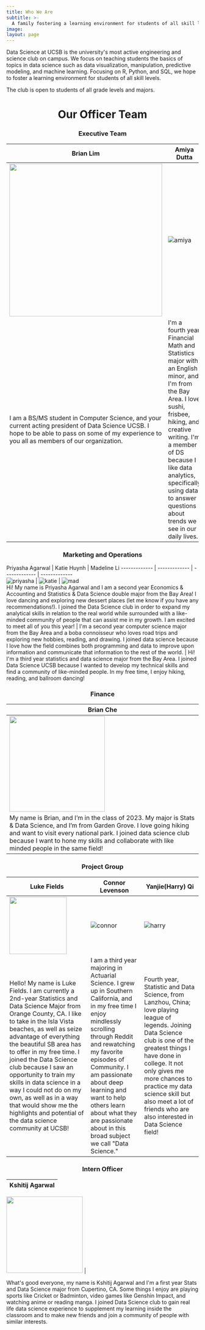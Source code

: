 ```yaml
---
title: Who We Are
subtitle: >-
  A family fostering a learning environment for students of all skill levels
image:
layout: page
---
```





Data Science at UCSB is the university's most active engineering and science club on campus. We focus on teaching students the basics of topics in data science such as data visualization, manipulation, predictive modeling, and machine learning. Focusing on R, Python, and SQL, we hope to foster a learning environment for students of all skill levels.

The club is open to students of all grade levels and majors.

<center><h1> Our Officer Team</h1></center>

<center><h3> Executive Team</h3></center>

Brian Lim | Amiya Dutta | Ishana Narayanan
------------- | -------------  | -------------  
<img src="/images/members/brianlim.png" width="400" height="400"/>| ![amiya](/images/members/amiya.jpeg)   | <img src="/images/members/ishana.jpg" width="300" height="300"/>  
I am a BS/MS student in Computer Science, and your current acting president of Data Science UCSB. I hope to be able to pass on some of my experience to you all as members of our organization.  | I'm a fourth year Financial Math and Statistics major with an English minor, and I'm from the Bay Area. I love sushi, frisbee, hiking, and creative writing. I'm a member of DS because I like data analytics, specifically using data to answer questions about trends we see in our daily lives.    | I'm currently a third-year Computer Science and Statistics & Data Science double major at UCSB, originally from San Jose, CA. I have been involved with Data Science UCSB since my first year, and it has helped me tremendously with growing my technical skills as well as meeting other students/faculty. In my free time, I enjoy dancing, cooking, and grabbing coffee with friends!!    

<center><h3> Marketing and Operations</h3></center>

Priyasha Agarwal  | Katie Huynh  | Madeline Li
------------- | -------------  | -------------  | -------------  
![priyasha](/images/members/priyasha.png)  | ![katie](/images/members/katie.jpg)   | ![mad](/images/members/madeline.jpg)    
Hi! My name is Priyasha Agarwal and I am a second year Economics & Accounting and Statistics & Data Science double major from the Bay Area! I love dancing and exploring new dessert places (let me know if you have any recommendations!). I joined the Data Science club in order to expand my analytical skills in relation to the real world while surrounded with a like-minded community of people that can assist me in my growth. I am excited to meet all of you this year!  | I'm a second year computer science major from the Bay Area and a boba connoisseur who loves road trips and exploring new hobbies, reading, and drawing. I joined data science because I love how the field combines both programming and data to improve upon information and communicate that information to the rest of the world.    | Hi! I'm a third year statistics and data science major from the Bay Area. I joined Data Science UCSB because I wanted to develop my technical skills and find a community of like-minded people. In my free time, I enjoy hiking, reading, and ballroom dancing!

<center><h3> Finance</h3></center>

Brian Che |
------------- |
<img src="/images/members/brianche.jpg" width="250" height="250"/> | 
My name is Brian, and I’m in the class of 2023. My major is Stats & Data Science, and I’m from Garden Grove. I love going hiking and want to visit every national park. I joined data science club because I want to hone my skills and collaborate with like minded people in the same field!   |

<center><h3> Project Group</h3></center>

Luke Fields  | Connor Levenson  | Yanjie(Harry) Qi  |
------------- | -------------  | ------------- |
<img src="/images/members/luke.JPG" width="150" height="150"/>  | ![connor](/images/members/connor.png)  | ![harry](/images/members/harry.jpeg)   |
Hello! My name is Luke Fields. I am currently a 2nd-year Statistics and Data Science Major from Orange County, CA. I like to take in the Isla Vista beaches, as well as seize advantage of everything the beautiful SB area has to offer in my free time. I joined the Data Science club because I saw an opportunity to train my skills in data science in a way I could not do on my own, as well as in a way that would show me the highlights and potential of the data science community at UCSB! |  I am a third year majoring in Actuarial Science. I grew up in Southern California, and in my free time I enjoy mindlessly scrolling through Reddit and rewatching my favorite episodes of Community. I am passionate about deep learning and want to help others learn about what they are passionate about in this broad subject we call "Data Science."  | Fourth year, Statistic and Data Science, from Lanzhou, China; love playing league of legends. Joining Data Science club is one of the greatest things I have done in college. It not only gives me more chances to practice my data science skill but also meet a lot of friends who are also interested in Data Science field!   |

<center><h3> Intern Officer</h3></center>

Kshitij Agarwal |
-------------------- |

<img src="/images/members/krish.JPG" width="200" height="200"/> |

What's good everyone, my name is Kshitij Agarwal and I'm a first year Stats and Data Science major from Cupertino, CA. Some things I enjoy are playing sports like Cricket or Badminton, video games like Genshin Impact, and watching anime or reading manga. I joined Data Science club to gain real life data science experience to supplement my learning inside the classroom and to make new friends and join a community of people with similar interests.